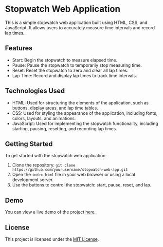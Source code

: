 # Stopwatch Web Application

This is a simple stopwatch web application built using HTML, CSS, and JavaScript. It allows users to accurately measure time intervals and record lap times.

## Features

- Start: Begin the stopwatch to measure elapsed time.
- Pause: Pause the stopwatch to temporarily stop measuring time.
- Reset: Reset the stopwatch to zero and clear all lap times.
- Lap Time: Record and display lap times to track time intervals.

## Technologies Used

- HTML: Used for structuring the elements of the application, such as buttons, display areas, and lap time tables.
- CSS: Used for styling the appearance of the application, including fonts, colors, layouts, and animations.
- JavaScript: Used for implementing the stopwatch functionality, including starting, pausing, resetting, and recording lap times.

## Getting Started

To get started with the stopwatch web application:
1. Clone the repository: `git clone https://github.com/yourusername/stopwatch-web-app.git`
2. Open the `index.html` file in your web browser or using a local development server.
3. Use the buttons to control the stopwatch: start, pause, reset, and lap.

## Demo

You can view a live demo of the project [here](#).

## License

This project is licensed under the [MIT License](LICENSE).

